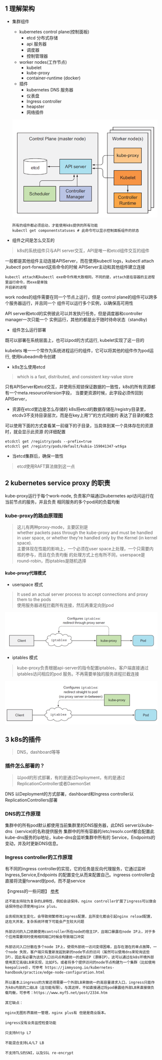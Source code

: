 ## 1 理解架构
+ 集群组件
  - kubernetes control plane(控制面板)
    - etcd 分布式存储
    - api 服务器
    - 调度器
    - 控制管理器
  - worker nodes(工作节点)
    - kubelet
    - kube-proxy
    - container-runtime (docker)
  - 插件
    - kubernetes DNS 服务器
    - 仪表盘
    - Ingress controller
    - heapster
    - 网络插件

  ![关系图](./imgs/00001.png)
  ```
  所有的组件都必须启动，才能使用k8s提供的所有功能
  kubectl get componentstatuses # 此命令可以显示控制面板组件的状态
  ```

+ 组件之间是怎么交互的
> k8s的系统组件只与API server交互，API是唯一和etcd组件交互的组件

一般都是其他组件主动连接APIServer，而在使用kubectl logs，kubectl attach ,kubectl port-forward这些命令的时候
APIServer主动和其他组件建立连接

```
kubectl attach和kubectl exe命令作用大致相同，不同的是，attach是在容器的主进程里运行命令，而exe是单独
开启新的进程
```

work nodes的组件需要在同一个节点上运行，但是 control plane的组件可以跨多个服务器运行，并且同一个
组件可以运行多个实例，以确保高可用性

API server和etcd的实例彼此可以并发执行任务，但是调度器和controller manager一次只能一个
实例运行，其他的都是出于随时待命状态（standby)

+ 组件怎么运行部署

既可以部署在系统层面上，也可以pod的方式运行, kubelet实现了这一目的

kubelets 唯一一个常作为系统进程运行的组件，它可以将其他的组件作为pod运行, 使用kubeadm命令创建

+ k8s怎么使用etcd
> which is a fast, distributed, and consistent key-value store

只有APIServer和etcd交互，并使用乐观锁保证数据的一致性，k8s的所有资源都有一个meta.resourceVersion字段，
当要更资源时候，此字段必须传回到APIServer，

+ 资源在etcd里边是怎么存储的
k8s将etcd的数据存储在/registry目录里，etcdv3不支持目录层次，而是在key上用“/”的方式间接的
表达了目录的概念

可以使用下面的方式查看某一前缀下的子目录，当具体到某一个具体存在的资源时，就会显示此资源
的详细配置
```
etcdctl get /registry/pods --prefix=true
etcdctl get /registry/pods/default/kubia-159041347-wt6ga
```

+ 当etcd集群后，确保一致性
> etcd使用RAFT算法做到这一点


## 2 kubernetes service proxy 的职责
kube-proxy运行于每个work-node, 负责客户端通过kubernetes api访问运行在当前节点的服务，并且负责
相同服务的多个pod间的负载均衡

### kube-proxy的路由原理图

> 这儿有两种proxy-mode，主要区别是  
whether packets pass through the kube-proxy and must be handled in user space, or
whether they’re handled only by the Kernel (in kernel space).  
主要体现在性能的影响上，一个必须在user space上处理，一个只需要内核的参与，而且在负责均衡
的处理方式上也有所不同，userspace是round-robin，而iptables是随机选择

#### kube-proxy代理模式
+ userspace 模式
> It used an actual server process to accept connections and proxy them to the pods  
使用服务器进程拦截所有连接，然后再重定向到pod

![关系图](./imgs/00003.png)

+ iptables 模式
> kube-proxy负责根据api-server的指令配置iptables，客户端直接通过iptables访问相应的pod
服务。不再需要单独的服务进程拦截连接

![关系图](./imgs/00002.png)

## 3 k8s的插件
> DNS，dashboard等等

### 插件怎么部署的？
> 以pod的形式部署，有的是通过Deployment，有的是通过ReplicationController或者DaemonSet

DNS 以Deployment的方式部署，dashboard和Ingress controller以ReplicationControllers部署

### DNS的工作原理
集群中的所有pod默认都使用当前集群里的DNS服务器，此DNS server以kube-dns（service)的名称提供服务
集群中的所有容器的/etc/resolv.conf都会配置此kube-dns服务的ip地址，kube-dns会监听集群中所有的
Service，Endpoints的变动，并及时更新DNS信息。

### Ingress controller的工作原理
有不同的ingress controller的实现，它的任务是反向代理服务，它通过监听Ingress,Service,Endpoints
的配置变化从而来配置自己。ingreess controller会直接将流量forward到pod，而不是service

【ingress的一些问题】 [参考](https://www.cnadn.net/post/2470.htm)

```
还不能支持较为复杂的LB特性，例如会话保持，nginx controller扩展了ingress可以做会话保持但必须使用nginx plus。

业务规则发生变化，会导致频繁修改ingress配置，且所变化都会引起nginx reload配置，这在大并发，复杂系统环境下可能会产生较大问题

外部访问的入口依赖使用controller所在node的宿主IP，且端口暴露在node IP上，对于多个应用需要同时使用相同端口时候会导致端口冲突

外部访问入口分散在多个node IP上，使得外部统一访问变得困难，且存在潜在的单点故障，一个node 失败，客户端只有重新发起到新的node节点的访问（虽然可以使用dns来轮询这些IP），因此有必要为这些入口访问点构建统一的虚拟IP（漂移IP），这可以通过在k8s环境外部使用其它高级LB来实现，比如F5。或者将多个提供访问的node节点构建为一个集群（比如使用keepalived），可参考 https://jimmysong.io/kubernetes-handbook/practice/edge-node-configuration.html

所以基本上ingress的方案还得需要一个外部LB来做统一的高容量请求入口，ingress只能作为k8s内部的二级LB（且功能有限）。与其这样，不如直接通过将pod暴露给外部LB来直接做负载均衡，可参考：https://www.myf5.net/post/2334.htm

其它缺点：

nginx无图形界面统一管理，nginx plus有 但是是商业版本。

ingress没有业务监控检查功能

只支持http L7

不能混合支持L4/L7 LB

不支持TLS的SNI，以及SSL re-encrypt
```
